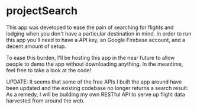 # projectSearch

This app was developed to ease the pain of searching for flights and lodging when you don't have a particular destination in mind. In order to run this app you'll need to have a API key, an Google Firebase account, and a decent amount of setup.

To ease this burden, I'll be hosting this app in the near future to allow people to demo the app without downloading anything. In the meantime, feel free to take a look at the code!


UPDATE:
It seems that some of the free APIs I built the app around have been updated and the existing codebase no longer returns a search result. As a remedy, I will be building my own RESTful API to serve up flight data harvested from around the web.